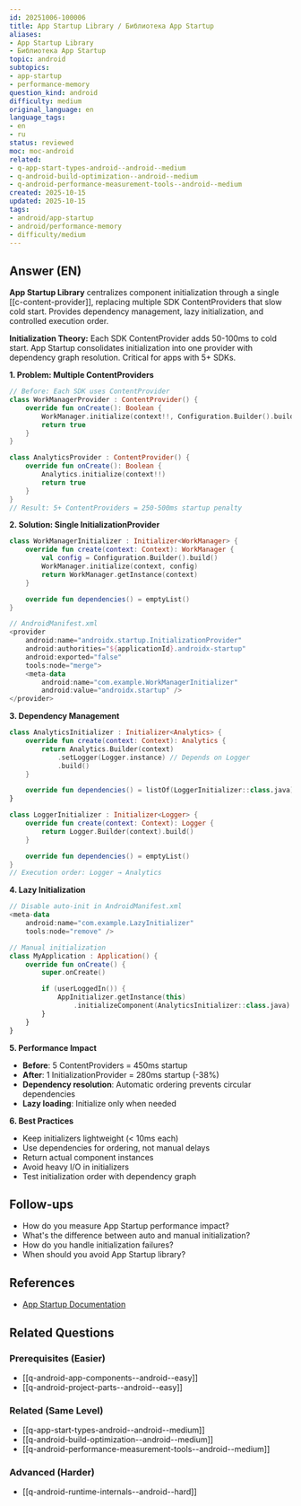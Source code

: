 ```yaml
---
id: 20251006-100006
title: App Startup Library / Библиотека App Startup
aliases:
- App Startup Library
- Библиотека App Startup
topic: android
subtopics:
- app-startup
- performance-memory
question_kind: android
difficulty: medium
original_language: en
language_tags:
- en
- ru
status: reviewed
moc: moc-android
related:
- q-app-start-types-android--android--medium
- q-android-build-optimization--android--medium
- q-android-performance-measurement-tools--android--medium
created: 2025-10-15
updated: 2025-10-15
tags:
- android/app-startup
- android/performance-memory
- difficulty/medium
---
```


## Answer (EN)
**App Startup Library** centralizes component initialization through a single [[c-content-provider]], replacing multiple SDK ContentProviders that slow cold start. Provides dependency management, lazy initialization, and controlled execution order.

**Initialization Theory:**
Each SDK ContentProvider adds 50-100ms to cold start. App Startup consolidates initialization into one provider with dependency graph resolution. Critical for apps with 5+ SDKs.

**1. Problem: Multiple ContentProviders**

```kotlin
// Before: Each SDK uses ContentProvider
class WorkManagerProvider : ContentProvider() {
    override fun onCreate(): Boolean {
        WorkManager.initialize(context!!, Configuration.Builder().build())
        return true
    }
}

class AnalyticsProvider : ContentProvider() {
    override fun onCreate(): Boolean {
        Analytics.initialize(context!!)
        return true
    }
}
// Result: 5+ ContentProviders = 250-500ms startup penalty
```

**2. Solution: Single InitializationProvider**

```kotlin
class WorkManagerInitializer : Initializer<WorkManager> {
    override fun create(context: Context): WorkManager {
        val config = Configuration.Builder().build()
        WorkManager.initialize(context, config)
        return WorkManager.getInstance(context)
    }

    override fun dependencies() = emptyList()
}

// AndroidManifest.xml
<provider
    android:name="androidx.startup.InitializationProvider"
    android:authorities="${applicationId}.androidx-startup"
    android:exported="false"
    tools:node="merge">
    <meta-data
        android:name="com.example.WorkManagerInitializer"
        android:value="androidx.startup" />
</provider>
```

**3. Dependency Management**

```kotlin
class AnalyticsInitializer : Initializer<Analytics> {
    override fun create(context: Context): Analytics {
        return Analytics.Builder(context)
            .setLogger(Logger.instance) // Depends on Logger
            .build()
    }

    override fun dependencies() = listOf(LoggerInitializer::class.java)
}

class LoggerInitializer : Initializer<Logger> {
    override fun create(context: Context): Logger {
        return Logger.Builder(context).build()
    }

    override fun dependencies() = emptyList()
}
// Execution order: Logger → Analytics
```

**4. Lazy Initialization**

```kotlin
// Disable auto-init in AndroidManifest.xml
<meta-data
    android:name="com.example.LazyInitializer"
    tools:node="remove" />

// Manual initialization
class MyApplication : Application() {
    override fun onCreate() {
        super.onCreate()

        if (userLoggedIn()) {
            AppInitializer.getInstance(this)
                .initializeComponent(AnalyticsInitializer::class.java)
        }
    }
}
```

**5. Performance Impact**

- **Before**: 5 ContentProviders = 450ms startup
- **After**: 1 InitializationProvider = 280ms startup (-38%)
- **Dependency resolution**: Automatic ordering prevents circular dependencies
- **Lazy loading**: Initialize only when needed

**6. Best Practices**

- Keep initializers lightweight (< 10ms each)
- Use dependencies for ordering, not manual delays
- Return actual component instances
- Avoid heavy I/O in initializers
- Test initialization order with dependency graph

## Follow-ups

- How do you measure App Startup performance impact?
- What's the difference between auto and manual initialization?
- How do you handle initialization failures?
- When should you avoid App Startup library?

## References

- [App Startup Documentation](https://developer.android.com/topic/libraries/app-startup)

## Related Questions

### Prerequisites (Easier)
- [[q-android-app-components--android--easy]]
- [[q-android-project-parts--android--easy]]

### Related (Same Level)
- [[q-app-start-types-android--android--medium]]
- [[q-android-build-optimization--android--medium]]
- [[q-android-performance-measurement-tools--android--medium]]

### Advanced (Harder)
- [[q-android-runtime-internals--android--hard]]